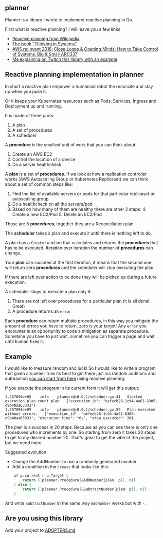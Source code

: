 ## planner

Planner is a library I wrote to implement reactive planning in Go.

First what is reactive planning? I will leave you a few links:

* [Reactive planning from Wikipedia](https://en.wikipedia.org/wiki/Reactive_planning)
* [The book "Thinking in Systems"](https://gianarb.it/blog/thinking-in-systems-donella-meadows-review)
* [AWS re:Invent 2018: Close Loops & Opening Minds: How to Take Control of Systems, Big & Small ARC337](https://www.youtube.com/watch?v=O8xLxNje30M&feature=emb_title)
* [Me explaining on Twitch this library with an example](https://www.twitch.tv/videos/770165588)

## Reactive planning implementation in planner

In short a reactive plan empower a humanoid robot the reconcile and stay up when
you push it.

Or it keeps your Kubernetes resources such as Pods, Services, Ingress and
Deployment up and running.

It is made of three parts:

1. A plan
2. A set of procedures
3. A scheduler

A **procedure** is the smallest unit of work that you can think about:

1. Create an AWS EC2
2. Control the location of a device
3. Do a server healthcheck

A **plan** is a set of **procedures**. If we look at how a replication
controller works (AWS Autoscaling Group or Kubernetes Replicaset) we can think
about a set of common steps like:

1. Find the list of available servers or pods for that particular replicaset or
   autoscaling group
2. Do a healthcheck on all the servers/pod
3. Based on how many of them are healthy there are other 2 steps:
    4. Create a new EC2/Pod
    5. Delete an EC2/Pod

Those are 5 **procedures**, together they are a Reconciliation plan.

The **scheduler** takes a plan and execute it until there is nothing left to do.

A plan has a `Create` function that calculates and returns the **procedures**
that has to be executed. Iteration over iteration the number of **procedures** can
change.

Your **plan** can succeed at the first iteration, it means that the second one will
return zero **procedures** and the scheduler will stop executing the plan.

If there are left over action to be done they will be picked up during a future
execution.

A scheduler stops to execute a plan only if:

1. There are not left over procedures for a particular plan (it is all done!
   Great)
2. A procedure returns an `error`

Each **procedure** can return multiple procedures, in this way you mitigate the
amount of errors you have to return, zero is your target! Any `error` you
encounter is an opportunity to code a mitigation as separate procedure. Sometime
you have to just wait, sometime you can trigger a page and wait until human
fixes it.

## Example

I would like to measure random and luck! So I would like to write a program that
given a number tries its best to get there just via random additions and
subtraction [you can start from here](https://play.golang.com/p/0LuIoMtp10f)
using reactive planning.

If you execute the program in its current form it will get this output:

```console
1.257894e+09	info	planner@v0.0.1/scheduer.go:41	Started execution plan count_plan	{"execution_id": "befecb26-1c94-4a61-8305-c9b40aa63331"}
1.257894e+09	info	planner@v0.0.1/scheduer.go:59	Plan executed without errors.	{"execution_id": "befecb26-1c94-4a61-8305-c9b40aa63331", "execution_time": "0s", "step_executed": 20}
```

The plan is a success in 20 steps. Because as you can see there is only one
procedures who increments by one. So starting from zero it takes 20 steps to get
to my desired number 20. That's great to get the vibe of the project, but we
need more.

Suggested evolution:

* Change the AddNumber to use a randomly generated number
* Add a condition in the `Create` that looks like this:

```go
	if p.current < p.Target {
		return []planner.Procedure{&AddNumber{plan: p}}, nil
	} else {
		return []planner.Procedure{&SubtractNumber{plan: p}}, nil
    }
```
And write `SubtractNumber` in the same way `AddNumber` works but with `-`.

## Are you using this library

Add your project to [ADOPTERS.md](./ADOPTERS.md)

